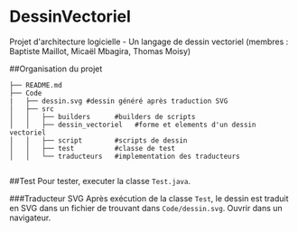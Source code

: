 # DessinVectoriel
Projet d'architecture logicielle - Un langage de dessin vectoriel (membres : Baptiste Maillot, Micaël Mbagira, Thomas Moisy)


##Organisation du projet

````
├── README.md
├── Code
|   ├── dessin.svg #dessin généré après traduction SVG
│   ├── src
│   │   ├── builders      #builders de scripts
│   │   ├── dessin_vectoriel   #forme et elements d'un dessin vectoriel
│   │   ├── script        #scripts de dessin
│   │   ├── test          #classe de test
│   │   └── traducteurs   #implementation des traducteurs


````

##Test
Pour tester, executer la classe `Test.java`.

###Traducteur SVG
Après exécution de la classe `Test`, le dessin est traduit en SVG dans un fichier de trouvant dans `Code/dessin.svg`. Ouvrir dans un navigateur.
